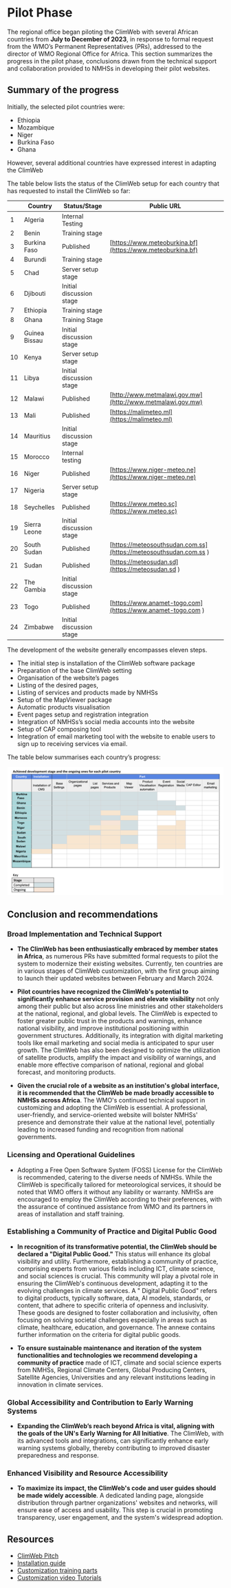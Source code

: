 # Pilot Phase

The regional office began piloting the ClimWeb with several African countries from **July to December of 2023**, in response
to formal request from the WMO’s Permanent Representatives (PRs), addressed to the director of WMO Regional Office for
Africa. This section summarizes the progress in the pilot phase, conclusions drawn from the technical support and
collaboration provided to NMHSs in developing their pilot websites.

## Summary of the progress

Initially, the selected pilot countries were:

- Ethiopia
- Mozambique
- Niger
- Burkina Faso
- Ghana

However, several additional countries have expressed interest in adapting the ClimWeb

The table below lists the status of the ClimWeb setup for each country that has requested to install the ClimWeb so far:

|     | Country       | Status/Stage             | Public URL                                                        |
|:----|---------------|--------------------------|-------------------------------------------------------------------|
| 1   | Algeria       | Internal Testing         |                                                                   |
| 2   | Benin         | Training stage           |                                                                   |
| 3   | Burkina Faso  | Published                | [https://www.meteoburkina.bf](https://www.meteoburkina.bf)        |
| 4   | Burundi       | Training stage           |                                                                   |
| 5   | Chad          | Server setup stage       |                                                                   |
| 6   | Djibouti      | Initial discussion stage |                                                                   |
| 7   | Ethiopia      | Training stage           |                                                                   |
| 8   | Ghana         | Training Stage           |                                                                   |
| 9   | Guinea Bissau | Initial discussion stage |                                                                   |
| 10  | Kenya         | Server setup stage       |                                                                   |
| 11  | Libya         | Initial discussion stage |                                                                   |
| 12  | Malawi        | Published                | [http://www.metmalawi.gov.mw](http://www.metmalawi.gov.mw)        |
| 13  | Mali          | Published                | [https://malimeteo.ml](https://malimeteo.ml)                      |
| 14  | Mauritius     | Initial discussion stage |                                                                   |
| 15  | Morocco       | Internal testing         |                                                                   |
| 16  | Niger         | Published                | [https://www.niger-meteo.ne](https://www.niger-meteo.ne)          |
| 17  | Nigeria       | Server setup stage       |                                                                   |
| 18  | Seychelles    | Published                | [https://www.meteo.sc](https://www.meteo.sc)                      |
| 19  | Sierra Leone  | Initial discussion stage |                                                                   |
| 20  | South Sudan   | Published                | [https://meteosouthsudan.com.ss](https://meteosouthsudan.com.ss ) |
| 21  | Sudan         | Published                | [https://meteosudan.sd](https://meteosudan.sd  )                  |
| 22  | The Gambia    | Initial discussion stage |                                                                   |
| 23  | Togo          | Published                | [https://www.anamet-togo.com](https://www.anamet-togo.com )       |
| 24  | Zimbabwe      | Initial discussion stage |                                                                   |

The development of the website generally encompasses eleven steps.

- The initial step is installation of the ClimWeb software package
- Preparation of the base ClimWeb setting
- Organisation of the website’s pages
- Listing of the desired pages,
- Listing of services and products made by NMHSs
- Setup of the MapViewer package
- Automatic products visualisation
- Event pages setup and registration integration
- Integration of NMHSs’s social media accounts into the website
- Setup of CAP composing tool
- Integration of email marketing tool with the website to enable users to sign up to receiving services via email.

The table below summarises each country’s progress:

![ClimWeb Country Progress](../_static/images/piloting/content_progess_table.png)

## Conclusion and recommendations

### Broad Implementation and Technical Support

- **The ClimWeb has been enthusiastically embraced by member states in Africa**, as numerous PRs have submitted formal
  requests to pilot the system to modernize their existing websites. Currently, ten countries are in various stages of
  ClimWeb customization, with the first group aiming to launch their updated websites between February and March 2024.

- **Pilot countries have recognized the ClimWeb's potential to significantly enhance service provision and elevate
  visibility**
  not only among their public but also across line ministries and other stakeholders at the national, regional, and
  global levels. The ClimWeb is expected to foster greater public trust in the products and warnings, enhance national
  visibility, and improve institutional positioning within government structures. Additionally, its integration with
  digital marketing tools like email marketing and social media is anticipated to spur user growth. The ClimWeb has also
  been designed to optimize the utilization of satellite products, amplify the impact and visibility of warnings, and
  enable more effective comparison of national, regional and global forecast, and monitoring products.

- **Given the crucial role of a website as an institution's global interface, it is recommended that the ClimWeb be made
  broadly accessible to NMHSs across Africa**. The WMO's continued technical support in customizing and adopting the ClimWeb
  is essential. A professional, user-friendly, and service-oriented website will bolster NMHSs' presence and demonstrate
  their value at the national level, potentially leading to increased funding and recognition from national governments.

### Licensing and Operational Guidelines

- Adopting a Free Open Software System (FOSS) License for the ClimWeb is recommended, catering to the diverse needs of
  NMHSs. While the ClimWeb is specifically tailored for meteorological services, it should be noted that WMO offers it
  without any liability or warranty. NMHSs are encouraged to employ the ClimWeb according to their preferences, with the
  assurance of continued assistance from WMO and its partners in areas of installation and staff training.

### Establishing a Community of Practice and Digital Public Good

- **In recognition of its transformative potential, the ClimWeb should be declared a "Digital Public Good."** This status
  will enhance its global visibility and utility. Furthermore, establishing a community of practice, comprising experts
  from various fields including ICT, climate science, and social sciences is crucial. This community will play a pivotal
  role in ensuring the ClimWeb's continuous development, adapting it to the evolving challenges in climate services. A "
  Digital Public Good" refers to digital products, typically software, data, AI models, standards, or content, that
  adhere to specific criteria of openness and inclusivity. These goods are designed to foster collaboration and
  inclusivity, often focusing on solving societal challenges especially in areas such as climate, healthcare, education,
  and governance. The annexe contains further information on the criteria for digital public goods.

- **To ensure sustainable maintenance and iteration of the system functionalities and technologies we recommend
  developing a community of practice** made of ICT, climate and social science experts from NMHSs, Regional Climate
  Centers, Global Producing Centers, Satellite Agencies, Universities and any relevant institutions leading in
  innovation in climate services.

### Global Accessibility and Contribution to Early Warning Systems

- **Expanding the ClimWeb’s reach beyond Africa is vital, aligning with the goals of the UN's Early Warning for All
  Initiative**. The ClimWeb, with its advanced tools and integrations, can significantly enhance early warning systems
  globally, thereby contributing to improved disaster preparedness and response.

### Enhanced Visibility and Resource Accessibility

- **To maximize its impact, the ClimWeb's code and user guides should be made widely accessible**. A dedicated landing page,
  alongside distribution through partner organizations' websites and networks, will ensure ease of access and usability.
  This step is crucial in promoting transparency, user engagement, and the system's widespread adoption.

## Resources

- [ClimWeb Pitch](https://wmoomm-my.sharepoint.com/:b:/g/personal/gochieng_wmo_int/EWTk5L0QQ1dAmg3XFvdTzbQBdUjD4kvdQyDV_Dnm7DrVFQ)
- [Installation guide](https://github.com/wmo-raf/nmhs-cms-init)
- [Customization training parts](https://wmoomm-my.sharepoint.com/:b:/g/personal/gochieng_wmo_int/EXeqk659MglNsoNABgpku-UBa2HZFZj56WxUMYQEY58jeg)
- [Customization video Tutorials](https://wmoomm-my.sharepoint.com/:f:/g/personal/gochieng_wmo_int/Eg92KovWP0xBm3P8coKyX6IBrQDlTXsqirP1uUCDi-yfhQ)

